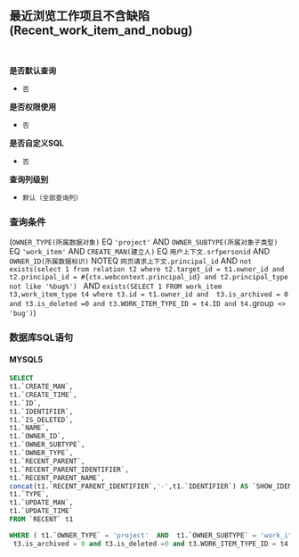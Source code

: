 ## 最近浏览工作项且不含缺陷(Recent_work_item_and_nobug) <!-- {docsify-ignore-all} -->



<br>
<p class="panel-title"><b>是否默认查询</b></p>

* `否`

<p class="panel-title"><b>是否权限使用</b></p>

* `否`

<p class="panel-title"><b>是否自定义SQL</b></p>

* `否`

<p class="panel-title"><b>查询列级别</b></p>

* `默认（全部查询列）`



### 查询条件

(`OWNER_TYPE(所属数据对象)` EQ `'project'` AND `OWNER_SUBTYPE(所属对象子类型)` EQ `'work_item'` AND `CREATE_MAN(建立人)` EQ `用户上下文.srfpersonid` AND `OWNER_ID(所属数据标识)` NOTEQ `网页请求上下文.principal_id` AND `not exists(select 1 from relation t2 where t2.target_id = t1.owner_id and t2.principal_id = #{ctx.webcontext.principal_id} and t2.principal_type not like '%bug%')
` AND `exists(SELECT 1 FROM work_item t3,work_item_type t4 where t3.id = t1.owner_id and 
 t3.is_archived = 0 and t3.is_deleted =0 and t3.WORK_ITEM_TYPE_ID = t4.ID and t4.`group` <> 'bug')`)



### 数据库SQL语句

#### MYSQL5

```sql
SELECT
t1.`CREATE_MAN`,
t1.`CREATE_TIME`,
t1.`ID`,
t1.`IDENTIFIER`,
t1.`IS_DELETED`,
t1.`NAME`,
t1.`OWNER_ID`,
t1.`OWNER_SUBTYPE`,
t1.`OWNER_TYPE`,
t1.`RECENT_PARENT`,
t1.`RECENT_PARENT_IDENTIFIER`,
t1.`RECENT_PARENT_NAME`,
concat(t1.`RECENT_PARENT_IDENTIFIER`,'-',t1.`IDENTIFIER`) AS `SHOW_IDENTIFIER`,
t1.`TYPE`,
t1.`UPDATE_MAN`,
t1.`UPDATE_TIME`
FROM `RECENT` t1 

WHERE ( t1.`OWNER_TYPE` = 'project'  AND  t1.`OWNER_SUBTYPE` = 'work_item'  AND  t1.`CREATE_MAN` = #{ctx.sessioncontext.srfpersonid}  AND  t1.`OWNER_ID` <> #{ctx.webcontext.principal_id}  AND  not exists(select 1 from relation t2 where t2.target_id = t1.owner_id and t2.principal_id = #{ctx.webcontext.principal_id} and t2.principal_type not like '%bug%')  AND  exists(SELECT 1 FROM work_item t3,work_item_type t4 where t3.id = t1.owner_id and 
 t3.is_archived = 0 and t3.is_deleted =0 and t3.WORK_ITEM_TYPE_ID = t4.ID and t4.`group` <> 'bug') )
```
